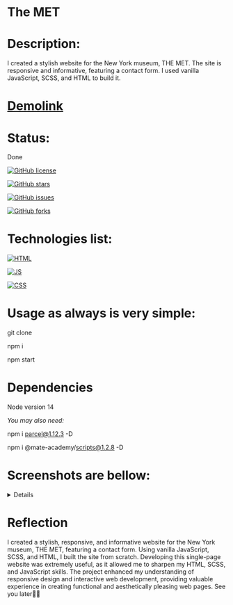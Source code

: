# The MET

# Description:

I created a stylish website for the New York museum, THE MET. The site is responsive and informative, featuring a contact form. I used vanilla JavaScript, SCSS, and HTML to build it.

# [Demolink](https://haduigon.github.io/htmlscss-the-met/#/)

# Status:

Done

[![GitHub license](https://img.shields.io/github/license/haduigon/react-todo-app)](https://github.com/haduigon/react-todo-app/blob/master/LICENSE)

[![GitHub stars](https://img.shields.io/github/stars/haduigon/rreact-todo-app)](https://github.com/haduigon/react-todo-app/stargazers)

[![GitHub issues](https://img.shields.io/github/issues/haduigon/react-todo-app)](https://github.com/haduigon/react-todo-app/issues)

[![GitHub forks](https://img.shields.io/github/forks/haduigon/react-todo-app)](https://github.com/haduigon/react-todo-app/network)

# Technologies list:

[![HTML](https://img.shields.io/badge/HTML-green)](https://developer.mozilla.org/en-US/docs/Web/HTML)

[![JS](https://img.shields.io/badge/Javascript-green)](https://developer.mozilla.org/en-US/docs/Web/JavaScript)

[![CSS](https://img.shields.io/badge/CSS-blue)](https://developer.mozilla.org/en-US/docs/Web/CSS)


# Usage as always is very simple:

git clone

npm i

npm start

# Dependencies

Node version 14

_You may also need:_  

npm i parcel@1.12.3 -D

npm i @mate-academy/scripts@1.2.8 -D

# Screenshots are bellow:

<details>
  <img width="1792" alt="Screenshot 2024-06-06 at 19 29 18" src="https://github.com/haduigon/layout_miami/assets/20277989/50e43be2-6b92-4e6e-b630-723206319956">
</details>

# Reflection

I created a stylish, responsive, and informative website for the New York museum, THE MET, featuring a contact form. Using vanilla JavaScript, SCSS, and HTML, I built the site from scratch. Developing this single-page website was extremely useful, as it allowed me to sharpen my HTML, SCSS, and JavaScript skills. The project enhanced my understanding of responsive design and interactive web development, providing valuable experience in creating functional and aesthetically pleasing web pages.  See you later👨‍🦲

